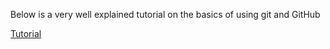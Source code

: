 Below is a very well explained tutorial on the basics of using git and GitHub

[Tutorial](https://www.w3schools.com/git/git_getstarted)
